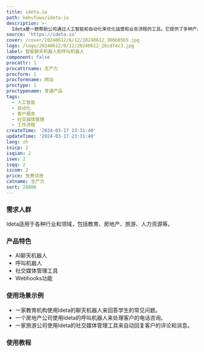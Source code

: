 ```yaml
---
title: ideta.io
path: kehufuwu/ideta-io
description: >-
  Ideta是一款帮助公司通过人工智能和自动化来优化运营和业务流程的工具。它提供了多种产品，包括AI聊天机器人、呼叫机器人、社交媒体管理工具等。Ideta的聊天机器人可以帮助客户解答问题、处理客户服务等任务，减轻团队的负担。它还可以自动回复社交媒体评论，提高客户互动。Ideta还提供了Webhooks功能，可以与第三方应用和数据库进行连接，实现自动化工作流程。
source: 'https://ideta.io'
cover: /cover/20240612/6/12/20240612_306b85b5.jpg
logo: /logo/20240612/6/12/20240612_26cdf4c3.jpg
label: 智能聊天机器人和呼叫机器人
component: false
procattr: 1
procattrname: 生产力
procform: 1
procformname: 网站
proctype: 1
proctypename: 普通产品
tags:
  - 人工智能
  - 自动化
  - 客户服务
  - 社交媒体管理
  - 工作流程
createTime: '2024-03-17 23:31:40'
updateTime: '2024-03-17 23:31:40'
lang: zh
isicp: 2
isqian: 2
iswx: 2
isqq: 2
iscom: 2
price: 免费试用
catname: 生产力
sort: 28800
---
```




### 需求人群
Ideta适用于各种行业和领域，包括教育、房地产、旅游、人力资源等。

### 产品特色
- AI聊天机器人
- 呼叫机器人
- 社交媒体管理工具
- Webhooks功能

### 使用场景示例
- 一家教育机构使用Ideta的聊天机器人来回答学生的常见问题。
- 一个房地产公司使用Ideta的呼叫机器人来处理客户的电话咨询。
- 一家旅游公司使用Ideta的社交媒体管理工具来自动回复客户的评论和消息。

### 使用教程


  
